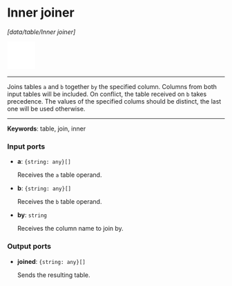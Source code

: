 # Inner joiner

_[data/table/Inner joiner]_

![icon](</assets/icons/7341443a-8a0a-4a83-b302-effdb497c0f3.png>)

---

Joins tables `a` and `b` together `by` the specified column. Columns from both input tables will be included. On conflict, the table received on `b` takes precedence. The values of the specified colums should be distinct, the last one will be used otherwise.<br>

---

__Keywords__: table, join, inner

### Input ports

* __a__: ` {string: any}[] `

    Receives the `a` table operand.<br>


* __b__: ` {string: any}[] `

    Receives the `b` table operand.<br>


* __by__: ` string `

    Receives the column name to join by.<br>

### Output ports

* __joined__: ` {string: any}[] `

    Sends the resulting table.<br>

